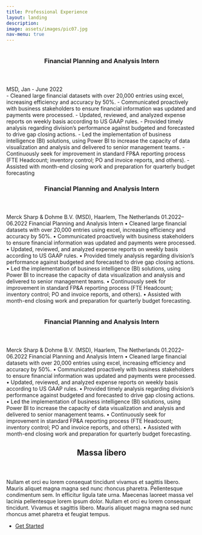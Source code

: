 ```yaml
---
title: Professional Experience
layout: landing
description: 
image: assets/images/pic07.jpg
nav-menu: true
---
```

<!-- Two -->
<section id="two" class="spotlights">
	<section>
		<a href="generic.html" class="image">
			<img src="{% link assets/images/pic08.jpg %}" alt="" data-position="center center" />
		</a>
		<div class="content">
			<div class="inner"><header class="major">
					<h3>Financial Planning and Analysis Intern</h3>
				</header>
MSD, Jan - June 2022 <br/>
- Cleaned large financial datasets with over 20,000 entries using excel, increasing efficiency and accuracy by 50%. 
- Communicated proactively with business stakeholders to ensure financial information was updated and payments were processed.
- Updated, reviewed, and analyzed expense reports on weekly basis according to US GAAP rules.
-	Provided timely analysis regarding division’s performance against budgeted and forecasted to drive gap closing actions.
-	Led the implementation of business intelligence (BI) solutions, using Power BI to increase the capacity of data visualization and analysis and delivered to senior management teams.
-	Continuously seek for improvement in standard FP&A reporting process (FTE Headcount; inventory control; PO and invoice reports, and others).
-	Assisted with month-end closing work and preparation for quarterly budget forecasting
</section>
			
<!-- Main -->
<div id="main">


<!-- Two -->
<section id="two" class="spotlights">
	<section>
		<a href="generic.html" class="image">
			<img src="{% link assets/images/pic08.jpg %}" alt="" data-position="center center" />
		</a>
		<div class="content">
			<div class="inner">
				<header class="major">
					<h3>Financial Planning and Analysis Intern</h3>
				</header> <p>Merck Sharp & Dohme B.V. (MSD), Haarlem, The Netherlands                                                      01.2022– 06.2022
Financial Planning and Analysis Intern
•	Cleaned large financial datasets with over 20,000 entries using excel, increasing efficiency and accuracy by 50%. 
•	Communicated proactively with business stakeholders to ensure financial information was updated and payments were processed.
•	Updated, reviewed, and analyzed expense reports on weekly basis according to US GAAP rules.
•	Provided timely analysis regarding division’s performance against budgeted and forecasted to drive gap closing actions.
•	Led the implementation of business intelligence (BI) solutions, using Power BI to increase the capacity of data visualization and analysis and delivered to senior management teams.
•	Continuously seek for improvement in standard FP&A reporting process (FTE Headcount; inventory control; PO and invoice reports, and others).
•	Assisted with month-end closing work and preparation for quarterly budget forecasting.
</p>


</section>

<!-- Two -->
<section id="two" class="spotlights">
	<section>
		<a href="generic.html" class="image">
			<img src="{% link assets/images/pic08.jpg %}" alt="" data-position="center center" />
		</a>
		<div class="content">
			<div class="inner">
				<header class="major">
					<h3>Financial Planning and Analysis Intern</h3>
				</header> <p>Merck Sharp & Dohme B.V. (MSD), Haarlem, The Netherlands                                                      01.2022– 06.2022
Financial Planning and Analysis Intern
•	Cleaned large financial datasets with over 20,000 entries using excel, increasing efficiency and accuracy by 50%. 
•	Communicated proactively with business stakeholders to ensure financial information was updated and payments were processed.
•	Updated, reviewed, and analyzed expense reports on weekly basis according to US GAAP rules.
•	Provided timely analysis regarding division’s performance against budgeted and forecasted to drive gap closing actions.
•	Led the implementation of business intelligence (BI) solutions, using Power BI to increase the capacity of data visualization and analysis and delivered to senior management teams.
•	Continuously seek for improvement in standard FP&A reporting process (FTE Headcount; inventory control; PO and invoice reports, and others).
•	Assisted with month-end closing work and preparation for quarterly budget forecasting.
</p>


</section>
			
			
			
			
</div>

<!-- Three -->
<section id="three">
	<div class="inner">
		<header class="major">
			<h2>Massa libero</h2>
		</header>
		<p>Nullam et orci eu lorem consequat tincidunt vivamus et sagittis libero. Mauris aliquet magna magna sed nunc rhoncus pharetra. Pellentesque condimentum sem. In efficitur ligula tate urna. Maecenas laoreet massa vel lacinia pellentesque lorem ipsum dolor. Nullam et orci eu lorem consequat tincidunt. Vivamus et sagittis libero. Mauris aliquet magna magna sed nunc rhoncus amet pharetra et feugiat tempus.</p>
		<ul class="actions">
			<li><a href="generic.html" class="button next">Get Started</a></li>
		</ul>
	</div>
</section>

</div>
